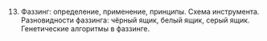 13. Фаззинг: определение, применение, принципы. Схема инструмента. Разновидности фаззинга: чёрный ящик, белый ящик, серый ящик. Генетические алгоритмы в фаззинге.
